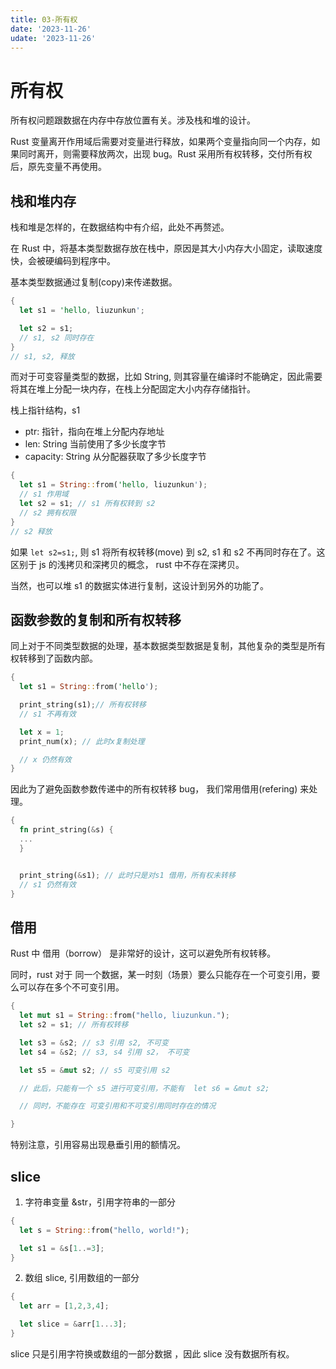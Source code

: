 ```yaml
---
title: 03-所有权
date: '2023-11-26'
udate: '2023-11-26'
---
```


# 所有权

所有权问题跟数据在内存中存放位置有关。涉及栈和堆的设计。

Rust 变量离开作用域后需要对变量进行释放，如果两个变量指向同一个内存，如果同时离开，则需要释放两次，出现 bug。Rust 采用所有权转移，交付所有权后，原先变量不再使用。

## 栈和堆内存

栈和堆是怎样的，在数据结构中有介绍，此处不再赘述。

在 Rust 中，将基本类型数据存放在栈中，原因是其大小内存大小固定，读取速度快，会被硬编码到程序中。

基本类型数据通过复制(copy)来传递数据。

```rust
{
  let s1 = 'hello, liuzunkun';

  let s2 = s1;
  // s1, s2 同时存在
}
// s1, s2, 释放

```

而对于可变容量类型的数据，比如 String, 则其容量在编译时不能确定，因此需要将其在堆上分配一块内存，在栈上分配固定大小内存存储指针。

栈上指针结构，s1

- ptr: 指针，指向在堆上分配内存地址
- len: String 当前使用了多少长度字节
- capacity: String 从分配器获取了多少长度字节

```rust
{
  let s1 = String::from('hello, liuzunkun');
  // s1 作用域
  let s2 = s1; // s1 所有权转到 s2
  // s2 拥有权限
}
// s2 释放

```

如果 `let s2=s1;`, 则 s1 将所有权转移(move) 到 s2, s1 和 s2 不再同时存在了。这区别于 js 的浅拷贝和深拷贝的概念， rust 中不存在深拷贝。

当然，也可以堆 s1 的数据实体进行复制，这设计到另外的功能了。

## 函数参数的复制和所有权转移

同上对于不同类型数据的处理，基本数据类型数据是复制，其他复杂的类型是所有权转移到了函数内部。

```rust
{
  let s1 = String::from('hello');

  print_string(s1);// 所有权转移
  // s1 不再有效

  let x = 1;
  print_num(x); // 此时x复制处理

  // x 仍然有效
}

```

因此为了避免函数参数传递中的所有权转移 bug， 我们常用借用(refering) 来处理。

```rust
{
  fn print_string(&s) {
  ...
  }


  print_string(&s1); // 此时只是对s1 借用，所有权未转移
  // s1 仍然有效
}

```

## 借用

Rust 中 借用（borrow） 是非常好的设计，这可以避免所有权转移。

同时，rust 对于 同一个数据，某一时刻（场景）要么只能存在一个可变引用，要么可以存在多个不可变引用。

```rust
{
  let mut s1 = String::from("hello, liuzunkun.");
  let s2 = s1; // 所有权转移

  let s3 = &s2; // s3 引用 s2, 不可变
  let s4 = &s2; // s3, s4 引用 s2， 不可变

  let s5 = &mut s2; // s5 可变引用 s2

  // 此后，只能有一个 s5 进行可变引用，不能有  let s6 = &mut s2;

  // 同时，不能存在 可变引用和不可变引用同时存在的情况

}

```

特别注意，引用容易出现悬垂引用的额情况。

## slice

1. 字符串变量 &str，引用字符串的一部分

```rust
{
  let s = String::from("hello, world!");

  let s1 = &s[1..=3];
}

```

2. 数组 slice, 引用数组的一部分

```rust
{
  let arr = [1,2,3,4];

  let slice = &arr[1...3];
}

```

slice 只是引用字符换或数组的一部分数据 ，因此 slice 没有数据所有权。
